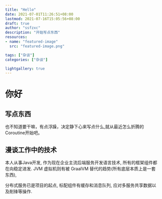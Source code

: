 ```yaml
---
title: "Hello"
date: 2021-07-01T11:26:51+08:00
lastmod: 2021-07-16T15:05:56+08:00
draft: true
author: "ssfzxc"
description: "开始写点东西"
resources:
- name: "featured-image"
  src: "featured-image.png"

tags: ["杂谈"]
categories: ["杂谈"]

lightgallery: true
---
```


# 你好

## 写点东西

也不知道要干嘛，有点浮躁，决定静下心来写点什么,就从最近怎么折腾的Coroutine开始吧。


## 漫谈工作中的技术

本人从事Java开发, 作为现在企业主流后端服务开发语言技术,
所有的框架组件都在向稳定进发. JVM 虚拟机则有被 GraalVM
替代的趋势(所有底层本质上是一套东西), 

分布式服务已是项目的起点, 标配组件有缓存和消息队列,
应对多服务共享数据以及削锋等操作.
